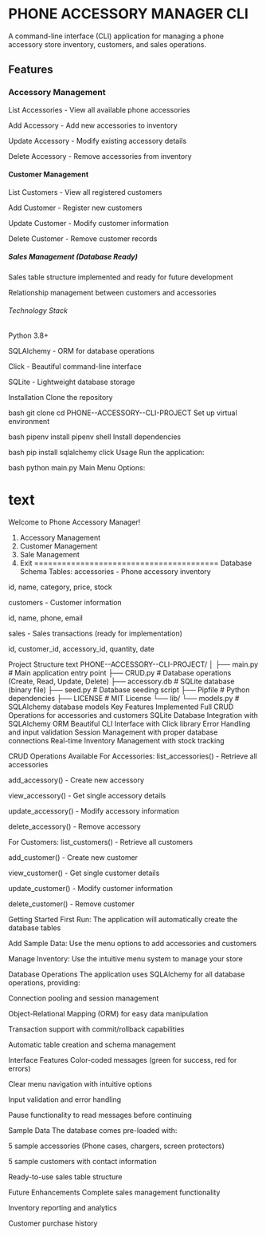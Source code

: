 # PHONE ACCESSORY MANAGER CLI
A command-line interface (CLI) application for managing a phone accessory store inventory, customers, and sales operations.

## Features
### Accessory Management
List Accessories - View all available phone accessories

Add Accessory - Add new accessories to inventory

Update Accessory - Modify existing accessory details

Delete Accessory - Remove accessories from inventory

#### Customer Management
List Customers - View all registered customers

Add Customer - Register new customers

Update Customer - Modify customer information

Delete Customer - Remove customer records

##### Sales Management (Database Ready)
Sales table structure implemented and ready for future development

Relationship management between customers and accessories

###### Technology Stack
Python 3.8+

SQLAlchemy - ORM for database operations

Click - Beautiful command-line interface

SQLite - Lightweight database storage

 Installation
Clone the repository

bash
git clone <your-repo-url>
cd PHONE--ACCESSORY--CLI-PROJECT
Set up virtual environment

bash
pipenv install
pipenv shell
Install dependencies

bash
pip install sqlalchemy click
 Usage
Run the application:

bash
python main.py
Main Menu Options:

text
========================================
Welcome to Phone Accessory Manager!
1. Accessory Management
2. Customer Management  
3. Sale Management
4. Exit
========================================
Database Schema
Tables:
accessories - Phone accessory inventory

id, name, category, price, stock

customers - Customer information

id, name, phone, email

sales - Sales transactions (ready for implementation)

id, customer_id, accessory_id, quantity, date

 Project Structure
text
PHONE--ACCESSORY--CLI-PROJECT/
│
├── main.py              # Main application entry point
├── CRUD.py              # Database operations (Create, Read, Update, Delete)
├── accessory.db         # SQLite database (binary file)
├── seed.py              # Database seeding script
├── Pipfile              # Python dependencies
├── LICENSE              # MIT License
└── lib/
    └── models.py        # SQLAlchemy database models
 Key Features Implemented
   Full CRUD Operations for accessories and customers
   SQLite Database Integration with SQLAlchemy ORM
   Beautiful CLI Interface with Click library
   Error Handling and input validation
   Session Management with proper database connections
   Real-time Inventory Management with stock tracking

 CRUD Operations Available
For Accessories:
list_accessories() - Retrieve all accessories

add_accessory() - Create new accessory

view_accessory() - Get single accessory details

update_accessory() - Modify accessory information

delete_accessory() - Remove accessory

For Customers:
list_customers() - Retrieve all customers

add_customer() - Create new customer

view_customer() - Get single customer details

update_customer() - Modify customer information

delete_customer() - Remove customer

 Getting Started
First Run: The application will automatically create the database tables

Add Sample Data: Use the menu options to add accessories and customers

Manage Inventory: Use the intuitive menu system to manage your store

 Database Operations
The application uses SQLAlchemy for all database operations, providing:

Connection pooling and session management

Object-Relational Mapping (ORM) for easy data manipulation

Transaction support with commit/rollback capabilities

Automatic table creation and schema management

 Interface Features
Color-coded messages (green for success, red for errors)

Clear menu navigation with intuitive options

Input validation and error handling

Pause functionality to read messages before continuing

 Sample Data
The database comes pre-loaded with:

5 sample accessories (Phone cases, chargers, screen protectors)

5 sample customers with contact information

Ready-to-use sales table structure

 Future Enhancements
Complete sales management functionality

Inventory reporting and analytics

Customer purchase history





